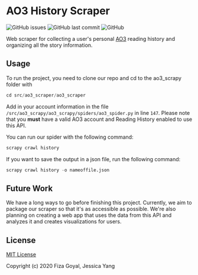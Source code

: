 # AO3 History Scraper
![GitHub issues](https://img.shields.io/github/issues-raw/jezaven/ao3-history?style=flat-square) ![GitHub last commit](https://img.shields.io/github/last-commit/jezaven/ao3-history?style=flat-square) ![GitHub](https://img.shields.io/github/license/jezaven/ao3-history?style=flat-square)

Web scraper for collecting a user's personal [AO3](https://archiveofourown.org) reading history and organizing all the story information.
## Usage

To run the project, you need to clone our repo and cd to the ao3_scrapy folder with
```Python
cd src/ao3_scraper/ao3_scraper
```

Add in your account information in the file ``/src/ao3_scrapy/ao3_scrapy/spiders/ao3_spider.py`` in line ``147``. Please note that you **must** have a valid AO3 account and Reading History enabled to use this API.

You can run our spider with the following command:
```Python
scrapy crawl history
```

If you want to save the output in a json file, run the following command:
```Python
scrapy crawl history -o nameoffile.json
```

## Future Work
We have a long ways to go before finishing this project. Currently, we aim to package our scraper so that it's as accessible as possible. We're also planning on creating a web app that uses the data from this API and analyzes it and creates visualizations for users.

## License
[MIT License](LICENSE.md)

Copyright (c) 2020 Fiza Goyal, Jessica Yang
